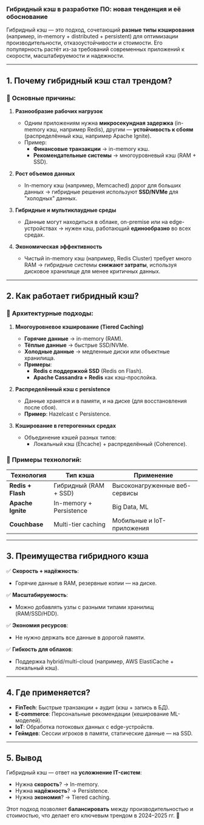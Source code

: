 ### **Гибридный кэш в разработке ПО: новая тенденция и её обоснование**

Гибридный кэш — это подход, сочетающий **разные типы кэширования** (например, in-memory + distributed + persistent) для оптимизации производительности, отказоустойчивости и стоимости. Его популярность растёт из-за требований современных приложений к скорости, масштабируемости и надежности.

---

## **1. Почему гибридный кэш стал трендом?**
### 📌 **Основные причины:**
1. **Разнообразие рабочих нагрузок**  
   - Одним приложениям нужна **микросекундная задержка** (in-memory кэш, например Redis), другим — **устойчивость к сбоям** (распределённый кэш, например Apache Ignite).  
   - Пример:  
     - **Финансовые транзакции** → in-memory кэш.  
     - **Рекомендательные системы** → многоуровневый кэш (RAM + SSD).  

2. **Рост объемов данных**  
   - In-memory кэш (например, Memcached) дорог для больших данных → гибридные решения используют **SSD/NVMe** для "холодных" данных.  

3. **Гибридные и мультиклаудные среды**  
   - Данные могут находиться в облаке, on-premise или на edge-устройствах → нужен кэш, работающий **единообразно** во всех средах.  

4. **Экономическая эффективность**  
   - Чистый in-memory кэш (например, Redis Cluster) требует много RAM → гибридные системы **снижают затраты**, используя дисковое хранилище для менее критичных данных.  

---

## **2. Как работает гибридный кэш?**
### 🔹 **Архитектурные подходы:**
1. **Многоуровневое кэширование (Tiered Caching)**  
   - **Горячие данные** → in-memory (RAM).  
   - **Тёплые данные** → быстрые SSD/NVMe.  
   - **Холодные данные** → медленные диски или объектные хранилища.  
   - **Примеры**:  
     - **Redis с поддержкой SSD** (Redis on Flash).  
     - **Apache Cassandra + Redis** как кэш-прослойка.  

2. **Распределённый кэш с persistence**  
   - Данные хранятся и в памяти, и на диске (для восстановления после сбоя).  
   - **Пример**: Hazelcast с Persistence.  

3. **Кэширование в гетерогенных средах**  
   - Объединение кэшей разных типов:  
     - Локальный кэш (Ehcache) + распределённый (Coherence).  

### 🔹 **Примеры технологий:**
| Технология         | Тип кэша                | Применение                     |  
|--------------------|-------------------------|--------------------------------|  
| **Redis + Flash**  | Гибридный (RAM + SSD)   | Высоконагруженные веб-сервисы  |  
| **Apache Ignite**  | In-memory + Persistence | Big Data, ML                   |  
| **Couchbase**      | Multi-tier caching      | Мобильные и IoT-приложения     |  

---

## **3. Преимущества гибридного кэша**
✅ **Скорость + надёжность**:  
   - Горячие данные в RAM, резервные копии — на диске.  

✅ **Масштабируемость**:  
   - Можно добавлять узлы с разными типами хранилищ (RAM/SSD/HDD).  

✅ **Экономия ресурсов**:  
   - Не нужно держать все данные в дорогой памяти.  

✅ **Гибкость для облаков**:  
   - Поддержка hybrid/multi-cloud (например, AWS ElastiCache + локальный кэш).  

---

## **4. Где применяется?**  
- **FinTech**: Быстрые транзакции + аудит (кэш + запись в БД).  
- **E-commerce**: Персональные рекомендации (кеширование ML-моделей).  
- **IoT**: Обработка потоковых данных с edge-устройств.  
- **Геймдев**: Сессии игроков в памяти, статические данные — на SSD.  

---

## **5. Вывод**  
Гибридный кэш — ответ на **усложнение IT-систем**:  
- Нужна **скорость**? → In-memory.  
- Нужна **надёжность**? → Persistence.  
- Нужна **экономия**? → Tiered caching.  

Этот подход позволяет **балансировать** между производительностью и стоимостью, что делает его ключевым трендом в 2024–2025 гг. 🚀
